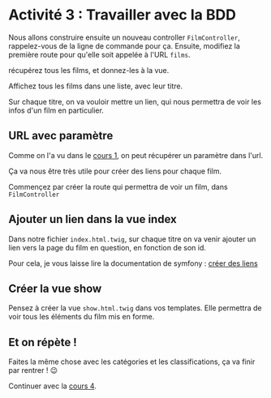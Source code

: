 # Activité 3 : Travailler avec la BDD

Nous allons construire ensuite un nouveau controller `FilmController`, rappelez-vous de la ligne de commande pour ça. Ensuite, modifiez la première route pour qu'elle soit appelée à l'URL `films`. 

récupérez tous les films, et donnez-les à la vue.

Affichez tous les films dans une liste, avec leur titre.

Sur chaque titre, on va vouloir mettre un lien, qui nous permettra de voir les infos d'un film en particulier.

## URL avec paramètre
Comme on l'a vu dans le [cours 1](<01 cours 1.md>), on peut récupérer un paramètre dans l'url.

Ça va nous être très utile pour créer des liens pour chaque film.

Commençez par créer la route qui permettra de voir un film, dans `FilmController`

## Ajouter un lien dans la vue index
Dans notre fichier `index.html.twig`, sur chaque titre on va venir ajouter un lien vers la page du film en question, en fonction de son id.

Pour cela, je vous laisse lire la documentation de symfony :
[créer des liens](https://symfony.com/doc/current/templates.html#linking-to-pages)

## Créer la vue show
Pensez à créer la vue `show.html.twig` dans vos templates. 
Elle permettra de voir tous les éléments du film mis en forme.

## Et on répète !
Faites la même chose avec les catégories et les classifications, ça va finir par rentrer ! 😉

Continuer avec la [cours 4](<07 cours 4.md>).